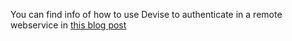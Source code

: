 You can find info of how to use Devise to authenticate in a remote webservice in [this blog post](http://4trabes.com/2012/10/31/remote-authentication-with-devise/)